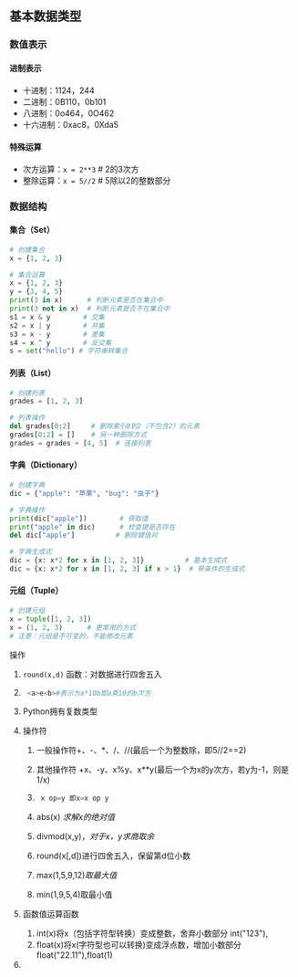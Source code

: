 ## 基本数据类型

### 数值表示

#### 进制表示
- 十进制：1124，244
- 二进制：0B110，0b101
- 八进制：0o464，0O462
- 十六进制：0xac8，0Xda5

#### 特殊运算
- 次方运算：`x = 2**3` # 2的3次方
- 整除运算：`x = 5//2` # 5除以2的整数部分

### 数据结构

#### 集合（Set）
```python
# 创建集合
x = {1, 2, 3}

# 集合运算
x = {1, 2, 3}
y = {3, 4, 5}
print(3 in x)      # 判断元素是否在集合中
print(3 not in x)  # 判断元素是否不在集合中
s1 = x & y        # 交集
s2 = x | y        # 并集
s3 = x - y        # 差集
s4 = x ^ y        # 反交集
s = set("hello") # 字符串转集合
```

#### 列表（List）
```python
# 创建列表
grades = [1, 2, 3]

# 列表操作
del grades[0:2]     # 删除索引0到2（不包含2）的元素
grades[0:2] = []    # 另一种删除方式
grades = grades + [4, 5]  # 连接列表
```

#### 字典（Dictionary）
```python
# 创建字典
dic = {"apple": "苹果", "bug": "虫子"}

# 字典操作
print(dic["apple"])        # 获取值
print("apple" in dic)      # 检查键是否存在
del dic["apple"]          # 删除键值对

# 字典生成式
dic = {x: x*2 for x in [1, 2, 3]}          # 基本生成式
dic = {x: x*2 for x in [1, 2, 3] if x > 1}  # 带条件的生成式
```

#### 元组（Tuple）
```python
# 创建元组
x = tuple([1, 2, 3])
x = (1, 2, 3)      # 更常用的方式
# 注意：元组是不可变的，不能修改元素
```

操作

1. `round(x,d)` 函数：对数据进行四舍五入

2. ```python
    <a>e<b>#表示为a*10b即a乘10的b次方
    ```

3. Python拥有复数类型

1. 操作符

    1. 一般操作符+、-、*、/、//(最后一个为整数除，即5//2==2)

    2. 其他操作符 +x、-y、x%y、x**y(最后一个为x的y次方，若y为-1，则是1/x)

    3. ``` python
        x op=y 即x=x op y
        ```

    4. abs(x) *求解x的绝对值*

    5. divmod(x,y)，*对于x，y求商取余*

    7. round(x[,d])进行四舍五入，保留第d位小数

    8. max(1,5,9,12)*取最大值*

    9. min(1,9,5,4)取最小值

2. 函数值运算函数
    1.  int(x)将x（包括字符型转换）变成整数，舍弃小数部分		int("123"),
    2. float(x)将x(字符型也可以转换)变成浮点数，增加小数部分float("22.11"),float(1)

3.

 